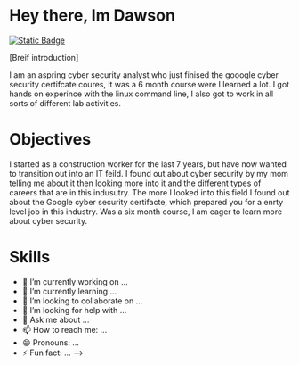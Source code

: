  # Hey there, Im Dawson
[
![Static Badge](https://img.shields.io/badge/Linkedin--blue?style=flat&logo=IN&logoColor=White&label=Linkedin&labelColor=Blue&color=Blue-white&link=https%3A%2F%2Fwww.linkedin.com%2Fin%2Fdawson-henrie-a18021359%2F&link=https%3A%2F%2Fwww.linkedin.com%2Fin%2Fdawson-henrie-a18021359%2F)](https://img.shields.io/badge/Linkedin--blue?style=flat&logo=IN&logoColor=White&label=Linkedin&labelColor=Blue&color=Blue-white&cacheSeconds=!%5BStatic%20Badge%5D(https%3A%2F%2Fimg.shields.io%2Fbadge%2FLinkedin--blue%3Fstyle%3Dflat%26logo%3DIN%26logoColor%3DWhite%26label%3DLinkedin%26labelColor%3DBlue%26color%3DBlue-white%26link%3Dhttps%253A%252F%252Fwww.linkedin.com%252Fin%252Fdawson-henrie-a18021359%252F%26link%3Dhttps%253A%252F%252Fwww.linkedin.com%252Fin%252Fdawson-henrie-a18021359%252F)&link=https%3A%2F%2Fwww.linkedin.com%2Fin%2Fdawson-henrie-a18021359%2F&link=https%3A%2F%2Fwww.linkedin.com%2Fin%2Fdawson-henrie-a18021359%2F
)

 
[Breif introduction]

I am an aspring cyber security analyst who just finised the gooogle cyber security certifcate coures, it was a 6 month course were I learned a lot.  I got hands on experince with the linux command line, I also got to work in all sorts of different lab activities.

# Objectives

I started as a construction worker for the last 7 years, but have now wanted to transition out into an IT feild.  I found out about cyber security by my mom telling me about it then looking more into it and the different types of careers that are in this indusutry.  The more I looked into this field I found out about the Google cyber security certifacte, which prepared you for a enrty level job in this industry.  Was a six month course, I am eager to learn more about cyber security.

# Skills



- 🔭 I’m currently working on ...
- 🌱 I’m currently learning ...
- 👯 I’m looking to collaborate on ...
- 🤔 I’m looking for help with ...
- 💬 Ask me about ...
- 📫 How to reach me: ...
- 😄 Pronouns: ...
- ⚡ Fun fact: ...
-->

